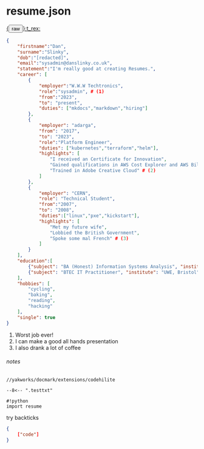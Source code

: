 # resume.json

<a href="resume.json">
{<input type=button value=raw>}:t_rex:
</a>

```json hl_lines="2-3 9-10 12"
{
    "firstname":"Dan",
    "surname":"Slinky",
    "dob":"[redacted]",
    "email":"sysadmin@danslinky.co.uk",
    "statement":"I'm really good at creating Resumes.", 
    "career": [
        {
            "employer":"W.W.W Techtronics",
            "role":"sysadmin", # (1)
            "from":"2023",
            "to": "present",
            "duties": ["mkdocs","markdown","hiring"]
        },
        {
            "employer": "adarga",
            "from": "2017",
            "to": "2023",
            "role":"Platform Engineer",
            "duties": ["kubernetes","terraform","helm"],
            "highlights": [
                "I received an Certificate for Innovation",
                "Gained qualifications in AWS Cost Explorer and AWS Billing Console",
                "Trained in Adobe Creative Cloud" # (2)
            ]
        },
        {
            "employer": "CERN",
            "role": "Technical Student",
            "from":"2007",
            "to": "2008",
            "duties":["linux","pxe","kickstart"],
            "highlights": [
                "Met my future wife",
                "Lobbied the British Government",
                "Spoke some mal French" # (3)
            ]
        }
    ],
    "education":[
        {"subject": "BA (Honest) Information Systems Analysis", "institute": "UWE, Bristol"},
        {"subject": "BTEC IT Practitioner", "institute": "UWE, Bristol"}
    ],
    "hobbies": [
        "cycling",
        "baking",
        "reading",
        "hacking"
    ],
    "single": true
}
```

1. Worst job ever!
2. I can make a good all hands presentation
3. I also drank a lot of coffee

###### notes

`//yakworks/docmark/extensions/codehilite`

<!-- sad face -->
``` title=".testtxt"
--8<-- ".testtxt"
```

    #!python
    import resume

try backticks

``` json hl_lines="2"
{
    ["code"]
}
```